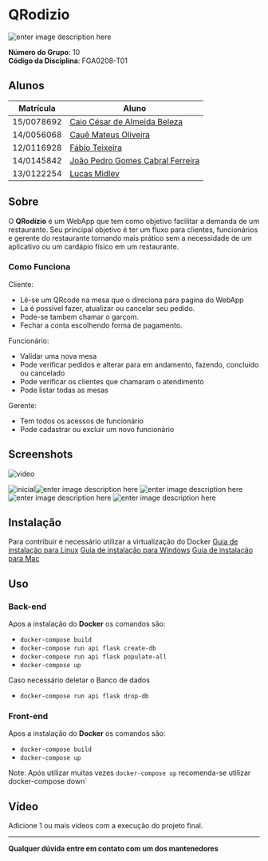# QRodizio

![enter image description here](./docs/images/Logov.png)

**Número do Grupo**: 10<br>
**Código da Disciplina**: FGA0208-T01<br>

## Alunos

| Matrícula  | Aluno                                                           |
| ---------- | --------------------------------------------------------------- |
| 15/0078692 | [Caio César de Almeida Beleza](https://github.com/Caiocbeleza)  |
| 14/0056068 | [Cauê Mateus Oliveira](https://github.com/caue96)               |
| 12/0116928 | [Fábio Teixeira](https://github.com/fabio1079)                  |
| 14/0145842 | [João Pedro Gomes Cabral Ferreira](https://github.com/jppgomes) |
| 13/0122254 | [Lucas Midley](https://github.com/lucasmidlhey)                 |

## Sobre

O **QRodízio** é um WebApp que tem como objetivo facilitar a demanda de um restaurante. Seu principal objetivo é ter um fluxo para clientes, funcionários e gerente do restaurante tornando mais prático sem a necessidade de um aplicativo ou um cardápio físico em um restaurante.

### Como Funciona

Cliente:

- Lê-se um QRcode na mesa que o direciona para pagina do WebApp
- La é possivel fazer, atualizar ou cancelar seu pedido.
- Pode-se tambem chamar o garçom.
- Fechar a conta escolhendo forma de pagamento.

Funcionário:

- Valídar uma nova mesa
- Pode verificar pedidos e alterar para em andamento, fazendo, concluido ou cancelado
- Pode verificar os clientes que chamaram o atendimento
- Pode listar todas as mesas

Gerente:

- Tem todos os acessos de funcionário
- Pode cadastrar ou excluir um novo funcionário

## Screenshots

![video](./docs/images/App.gif)

![inicial](./docs/images/pagina_inicial.png)![enter image description here](./docs/images/pedidos_cliente.png)
![enter image description here](./docs/images/pagamento.png)
![enter image description here](./docs/images/mesas.png)
![enter image description here](./docs/images/lista_funcionario.png)

## Instalação

Para contribuir é necessário utilizar a virtualização do Docker
[Guia de instalação para Linux](https://docs.docker.com/engine/install/#server)
[Guia de instalação para Windows](https://docs.docker.com/docker-for-windows/install/)
[Guia de instalação para Mac](https://docs.docker.com/docker-for-mac/)

## Uso

### Back-end

Apos a instalação do **Docker** os comandos são:

- `docker-compose build`
- `docker-compose run api flask create-db`
- `docker-compose run api flask populate-all`
- `docker-compose up`

Caso necessário deletar o Banco de dados

- `docker-compose run api flask drop-db`

### Front-end

Apos a instalação do **Docker** os comandos são:

- `docker-compose build`
- `docker-compose up`

Note: Após utilizar muitas vezes `docker-compose up` recomenda-se utilizar docker-compose down`

## Vídeo

Adicione 1 ou mais vídeos com a execução do projeto final.

---

**Qualquer dúvida entre em contato com um dos mantenedores**

